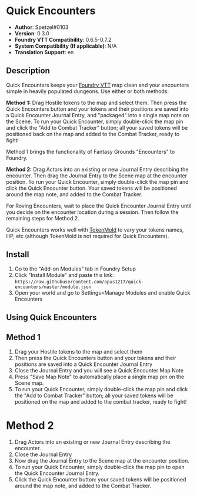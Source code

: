 # Quick Encounters

* **Author**: Spetzel#0103
* **Version**: 0.3.0
* **Foundry VTT Compatibility**: 0.6.5-0.7.2
* **System Compatibility (If applicable)**: N/A
* **Translation Support**: en


## Description

Quick Encounters keeps your [Foundry VTT](https://foundryvtt.com/) map clean and your encounters simple in heavily populated dungeons. Use either or both methods:

**Method 1:** Drag Hostile tokens to the map and select them. Then press the Quick Encounters button and your tokens and their positions are saved into a Quick Encounter Journal Entry, and "packaged" into a single map note on the Scene. To run your Quick Encounter, simply double-click the map pin and click the "Add to Combat Tracker" button; all your saved tokens will be positioned back on the map and added to the Combat Tracker, ready to fight!

Method 1 brings the functionality of Fantasy Grounds "Encounters" to Foundry.

**Method 2:** Drag Actors into an existing or new Journal Entry describing the encounter. Then drag the Journal Entry to the Scene map at the encounter position. To run your Quick Encounter, simply double-click the map pin and click the Quick Encounter button. Your saved tokens will be positioned around the map note, and added to the Combat Tracker.

For Roving Encounters, wait to place the Quick Encounter Journal Entry until you decide on the encounter location during a session. Then follow the remaining steps for Method 2.

Quick Encounters works well with [TokenMold](https://github.com/Moerill/token-mold#token-mold) to vary your tokens names, HP, etc (although TokenMold is not required for Quick Encounters).


## Install

1. Go to the "Add-on Modules" tab in Foundry Setup
2. Click "Install Module" and paste this link: `https://raw.githubusercontent.com/opus1217/quick-encounters/master/module.json`
3. Open your world and go to Settings>Manage Modules and enable Quick Encounters

## Using Quick Encounters
## Method 1
1. Drag your Hostile tokens to the map and select them
2. Then press the Quick Encounters button and your tokens and their positions are saved into a Quick Encounter Journal Entry
3. Close the Journal Entry and you will see a Quick Encounter Map Note
4. Press "Save Map Note" to automatically place a single map pin on the Scene map.
5. To run your Quick Encounter, simply double-click the map pin and click the "Add to Combat Tracker" button; all your saved tokens will be positioned on the map and added to the combat tracker, ready to fight!

# Method 2
1. Drag Actors into an existing or new Journal Entry describing the encounter.
2. Close the Journal Entry
3. Now drag the Journal Entry to the Scene map at the encounter position.
4. To run your Quick Encounter, simply double-click the map pin to open the Quick Encounter Journal Entry.
5. Click the Quick Encounter button: your saved tokens will be positioned around the map note, and added to the Combat Tracker.
